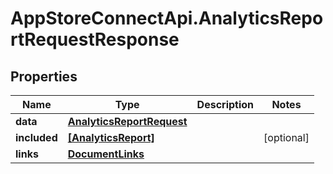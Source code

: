 # AppStoreConnectApi.AnalyticsReportRequestResponse

## Properties

Name | Type | Description | Notes
------------ | ------------- | ------------- | -------------
**data** | [**AnalyticsReportRequest**](AnalyticsReportRequest.md) |  | 
**included** | [**[AnalyticsReport]**](AnalyticsReport.md) |  | [optional] 
**links** | [**DocumentLinks**](DocumentLinks.md) |  | 


